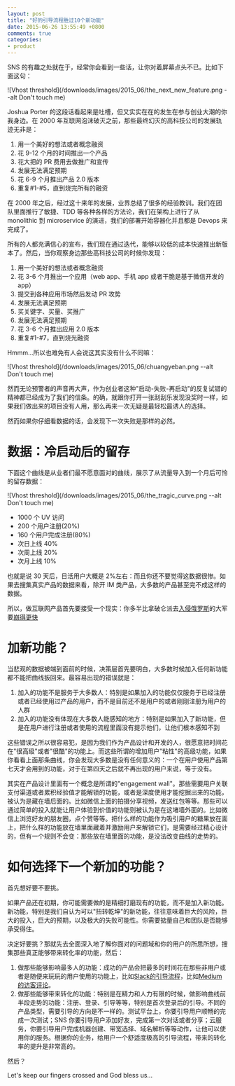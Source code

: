 ```yaml
---
layout: post
title: "好的引导流程胜过10个新功能"
date: 2015-06-26 13:55:49 +0800
comments: true
categories:
- product
---
```


SNS 的有趣之处就在于，经常你会看到一些话，让你对着屏幕点头不已。比如下面这句：

![Vhost threshold](/downloads/images/2015_06/the_next_new_feature.png --alt Don't touch me)

Joshua Porter 的这段话看起来是吐槽，但又实实在在的发生在参与创业大潮的你我身边。在 2000 年互联网泡沫破灭之前，那些最终幻灭的高科技公司的发展轨迹无非是：

1. 用一个美好的想法或者概念融资
2. 花 9-12 个月的时间推出一个产品
3. 花大把的 PR 费用去做推广和宣传
4. 发展无法满足预期
5. 花 6-9 个月推出产品 2.0 版本
6. 重复#1-#5，直到烧完所有的融资

在 2000 年之后，经过这十来年的发展，业界总结了很多的经验教训。我们在团队里面推行了敏捷、TDD 等各种各样的方法论，我们在架构上进行了从 monolithic 到 microservice 的演进，我们的部署开始容器化并且都是 Devops 来完成了。

所有的人都充满信心的宣布，我们现在通过迭代，能够以较低的成本快速推出新版本了。然后，当你观察身边那些高科技公司的时候你发现：

1. 用一个美好的想法或者概念融资
2. 花 3-6 个月推出一个应用（web app、手机 app 或者干脆是基于微信开发的 app）
3. 提交到各种应用市场然后发动 PR 攻势
4. 发展无法满足预期
5. 买关键字、买量、买推广
6. 发展无法满足预期
7. 花 3-6 个月推出应用 2.0 版本
8. 重复#1-#7，直到烧光融资

Hmmm...所以也难免有人会说这其实没有什么不同嘛：

![Vhost threshold](/downloads/images/2015_06/chuangyeban.png --alt Don't touch me)

然而无论预警者的声音再大声，作为创业者这种"启动-失败-再启动"的反复试错的精神都已经成为了我们的信条。的确，就跟你打开一张刮刮乐发现没奖时一样，如果我们做出来的项目没有人用，那么再来一次无疑是最轻松最诱人的选择。

然而如果你仔细看数据的话，会发现下一次失败是那样的必然。

数据：冷启动后的留存
====================

下面这个曲线是从业者们最不愿意面对的曲线，展示了从流量导入到一个月后可怜的留存数据：

![Vhost threshold](/downloads/images/2015_06/the_tragic_curve.png --alt Don't touch me)

* 1000 个 UV 访问
* 200 个用户注册(20%)
* 160 个用户完成注册(80%)
* 次日上线 40%
* 次周上线 20%
* 次月上线 10%

也就是说 30 天后，日活用户大概是 2%左右：而且你还不要觉得这数据很惨。如果去搜集真实产品的数据来看，除开 IM 类产品，大多数的产品甚至完不成这样的数据。

所以，做互联网产品首先要接受一个现实：你多半比拿破仑派去[入侵俄罗斯](http://www.douban.com/note/207589154/)的大军要[崩得更快](https://en.wikipedia.org/wiki/Grande_Arm%C3%A9e#1810.E2.80.931812)

加新功能？
=============

当悲观的数据被端到面前的时候，决策层首先要明白，大多数时候加入任何新功能都不能把曲线扳回来。最容易出现的错误就是：

1. 加入的功能不是服务于大多数人：特别是如果加入的功能仅仅服务于已经注册或者已经使用过产品的用户，而不是目前还不是用户的或者刚刚注册为用户的人群
2. 加入的功能没有体现在大多数人能感知的地方：特别是如果加入了新功能，但是在用户进行注册或者使用的流程里面没有提示他们，让他们根本感知不到

这些错误之所以很容易犯，是因为我们作为产品设计和开发的人，很愿意把时间花在"很高级"或者"很酷"的功能上。而这些所谓的增加用户"粘性"的高级功能，如果你看看上面那条曲线，你会发现大多数是没有任何意义的：一个在用户使用产品第七天才会用到的功能，对于在第四天之后就不再出现的用户来说，等于没有。

其实在产品设计里面有一个概念是所谓的"engagement wall"。那些需要用户关联支付渠道或者累积经验值才能解锁的功能，或者是深度使用才能挖掘出来的功能，被认为是藏在墙后面的。比如微信上面的拍摄分享视频，发送红包等等。那些可以通过简单的投入就能让用户体验到价值的功能则被认为是在这堵墙外面的。比如微信上浏览好友的朋友圈，点个赞等等。把什么样的功能作为吸引用户的糖果放在面上，把什么样的功能放在墙里面藏着并激励用户来解锁它们，是需要经过精心设计的，但有一个规则不会变：那些放在墙里面的功能，是没法改变曲线的走势的。

如何选择下一个新加的功能？
=======================

首先想好要不要挑。

如果产品还在初期，你可能需要做的是精细打磨现有的功能，而不是加入新功能。新功能，特别是我们自认为可以"扭转乾坤"的新功能，往往意味着巨大的风险，巨大的投入，巨大的预期，以及极大的失败可能性。你需要掂量自己和团队是否能够承受得住。

决定好要挑？那就先去全面深入地了解你面对的问题域和你的用户的所思所想，搜集那些真正能够带来转化率的功能，然后：

1. 做那些能够影响最多人的功能：成功的产品会把最多的时间花在那些非用户或者是随便来玩玩的用户使用的功能上，比如[Slack的引导流程](https://www.useronboard.com/how-slack-onboards-new-users/)，比如[Medium的访客评论](http://blog.leadpages.net/landing-page-trends/)。
2. 做那些能够带来转化的功能：特别是在精力和人力有限的时候，做影响曲线前半段走势的功能：注册、登录、引导等等，特别是首次登录后的引导。不同的产品类型，需要引导的方向是不一样的。测试平台上，你要引导用户顺畅的完成一次测试；SNS 你要引导用户添加好友，完成第一次对话或者分享；云服务，你要引导用户完成机器创建、带宽选择、域名解析等等动作，让他可以使用你的服务。根据你的业务，给用户一个舒适度极高的引导流程，带来的转化率的提升是非常高的。

然后？

Let's keep our fingers crossed and God bless us...




